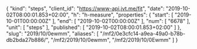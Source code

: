 {
  "kind": "steps",
  "client_id": "https://www-api.jvt.me/fit",
  "date": "2019-10-02T08:00:01.853+02:00",
  "h": "h-measure",
  "properties": {
    "start": [
      "2019-10-01T00:00:00Z"
    ],
    "end": [
      "2019-10-02T00:00:00Z"
    ],
    "num": [
      "6678"
    ],
    "unit": [
      "steps"
    ],
    "published": [
      "2019-10-02T08:00:01.853+02:00"
    ]
  },
  "slug": "2019/10/0ewmm",
  "aliases": [
    "/mf2/0e3cfc14-a9ea-49a0-b78b-db2bda27b886/",
    "/mf2/2019/10/0ewmm",
    "/mf2/2019/10/0Ewmm"
  ]
}
